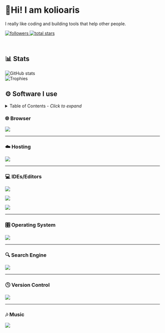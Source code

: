 # :wave:Hi! I am kolioaris
I really like coding and building tools that help other people.
<p align="left">
  <a href="https://github.com/kolioaris?tab=followers">
    <img alt="followers" title="Follow me on Github" src="https://custom-icon-badges.demolab.com/github/followers/kolioaris?color=236ad3&labelColor=1155ba&style=for-the-badge&logo=person-add&label=Follow&logoColor=white"/>
  </a>
  <a href="https://github.com/kolioaris?tab=repositories&sort=stargazers">
    <img alt="total stars" title="Total stars on GitHub" src="https://custom-icon-badges.demolab.com/github/stars/kolioaris?color=55960c&style=for-the-badge&labelColor=488207&logo=star"/>
  </a>
</p>

<br/>

## 📊 Stats
![GitHub stats](https://github-readme-stats.vercel.app/api?username=kolioaris&hide=prs&show=prs_merged&show_icons=true&theme=dark&icon_color=bdbdbd) <br />
![Trophies](https://github-profile-trophy.vercel.app/?username=kolioaris&row=2&column=3&theme=onestar)
## ⚙️ Software I use

<details>
<summary>Table of Contents <i>- Click to expand</i></summary>
  
<br/>
  
[🌐 Browser](#-browser)

[☁️ Hosting](#%EF%B8%8F-hosting)

[💻 IDEs/Editors](#-ideseditors)

[🎛️ Operating System](#%EF%B8%8F-operating-system)

[🔍 Search Engine](#-search-engine)

[🕓 Version Control](#-version-control)

[🎶 Music](#-music)

</details>

### 🌐 Browser
<!DOCTYPE HTML>
<html>
  <body>
    <p>
      <img src="https://img.shields.io/badge/Firefox-FF7139?style=for-the-badge&logo=Firefox-Browser&logoColor=white"/><br/>
    </p>
    <hr/>
  </body>
</html>

### ☁️ Hosting
<!DOCTYPE HTML>
<html>
  <body>
    <p>
      <img src="https://img.shields.io/badge/vercel-%23000000.svg?style=for-the-badge&logo=vercel&logoColor=white"/><br/>
    </p>
    <hr/>
  </body>
</html>

### 💻 IDEs/Editors
<!DOCTYPE HTML>
<html>
  <body>
    <p>
      <img src="https://img.shields.io/badge/Notepad++-90E59A.svg?style=for-the-badge&logo=notepad%2b%2b&logoColor=black"/><br/>
    </p>
    <p>
      <img src="https://img.shields.io/badge/Visual%20Studio%20Code-0078d7.svg?style=for-the-badge&logo=visual-studio-code&logoColor=white"/><br/>
    </p>
    <p>
      <img src="https://img.shields.io/badge/Visual%20Studio-5C2D91.svg?style=for-the-badge&logo=visual-studio&logoColor=white"/><br/>
    </p>
    <hr/>
  </body>
</html>

### 🎛️ Operating System
<!DOCTYPE HTML>
<html>
  <body>
    <p>
      <img src="https://img.shields.io/badge/Windows%2010-0078D6?style=for-the-badge&logo=windows&logoColor=white"/><br/>
    </p>
    <hr/>
  </body>
</html>

### 🔍 Search Engine
<!DOCTYPE HTML>
<html>
  <body>
    <p>
      <img src="https://img.shields.io/badge/google-4285F4?style=for-the-badge&logo=google&logoColor=white"/><br/>
    </p>
    <hr/>
  </body>
</html>

### 🕓 Version Control
<!DOCTYPE HTML>
<html>
  <body>
    <p>
      <img src="https://img.shields.io/badge/github-%23121011.svg?style=for-the-badge&logo=github&logoColor=white"/><br/>
    </p>
    <hr/>
  </body>
</html>

### 🎶 Music
<!DOCTYPE HTML>
<html>
  <body>
    <p>
      <img src="https://img.shields.io/badge/Spotify-1ED760?style=for-the-badge&logo=spotify&logoColor=white"/><br/>
    </p>
  </body>
</html>
